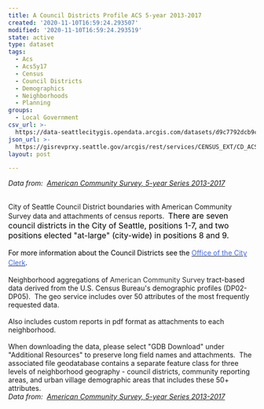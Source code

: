 ```yaml
---
title: A Council Districts Profile ACS 5-year 2013-2017
created: '2020-11-10T16:59:24.293507'
modified: '2020-11-10T16:59:24.293519'
state: active
type: dataset
tags:
  - Acs
  - Acs5y17
  - Census
  - Council Districts
  - Demographics
  - Neighborhoods
  - Planning
groups:
  - Local Government
csv_url: >-
  https://data-seattlecitygis.opendata.arcgis.com/datasets/d9c7792dcb9c4446873a98e06c0cdaae_0.csv?outSR=%7B%22latestWkid%22%3A2926%2C%22wkid%22%3A2926%7D
json_url: >-
  https://gisrevprxy.seattle.gov/arcgis/rest/services/CENSUS_EXT/CD_ACS_5Y17/MapServer/0
layout: post

---
```

<i>Data from:  </i><a href='http://www.seattle.gov/opcd/population-and-demographics/american-community-survey#5year' target='_blank'><i>American Community Survey, 5-year Series 2013-2017</i></a><div><span style='color: rgb(51, 51, 51);'><br /></span></div><div>City of Seattle Council District boundaries with American Community Survey data and attachments of census reports.  <span style='color: rgb(0, 0, 0); font-size: medium;'>There are seven council districts in the City of Seattle, positions 1-7, and two positions elected &quot;at-large&quot; (city-wide) in positions 8 and 9.</span></div><div><font size='2'><br /></font><div><font color='#000000' style='line-height: 1.38462;'>For more information about the Council Districts see the </font><a href='http://www.seattle.gov/cityclerk/municipal-code-and-city-charter/district-elections-map' style='line-height: 1.38462;' target='_blank'><font color='#4169e1'>Office of the City Clerk</font></a><font color='#000000' style='line-height: 1.38462;'>.</font><br /></div></div><div><br /></div><div>Neighborhood aggregations of <span style='color: rgb(51, 51, 51);'>American Community Survey </span>tract-based data <font color='#333333'>d</font>erived from the U.S. Census Bureau's demographic profiles (DP02-DP05).  The geo service includes over 50 attributes of the most frequently requested data.</div><div><font color='#333333'><br /></font></div><div>Also includes custom reports in pdf format as attachments to each neighborhood.</div><div><br /></div><div>When downloading the data, please select &quot;GDB Download&quot; under &quot;Additional Resources&quot; to preserve long field names and attachments.  The associated file geodatabase contains a separate feature class for three levels of neighborhood geography - council districts, community reporting areas, and urban village demographic areas that includes these 50+ attributes.</div> <i>Data from:  <a href='http://www.seattle.gov/opcd/population-and-demographics/american-community-survey#5year' target='_blank'>American Community Survey, 5-year Series 2013-2017</a></i>
